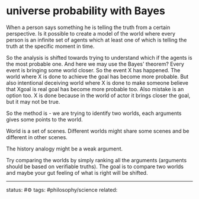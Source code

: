 # universe probability with Bayes

When a person says something he is telling the truth from a certain perspective.
Is it possible to create a model of the world where every person is an infinite set of agents which at least one of which is telling the truth at the specific moment in time.

So the analysis is shifted towards trying to understand which if the agents is the most probable one. And here we may use the Bayes' theorem?
Every event is bringing some world closer. 
So the event X has happened. The world where X is done to achieve the goal has become more probable.
But also intentional deceiving world where X is done to make someone believe that Xgoal is real goal has become more probable too.
Also mistake is an option too. X is done because in the world of actor it brings closer the goal, but it may not be true.

So the method is - we are trying to identify two worlds, each arguments gives some points to the world.


World is a set of scenes.
Different worlds might share some scenes and be different in other scenes. 

The history analogy might be a weak argument.

Try comparing the worlds by simply ranking all the arguments (arguments should be based on verifiable truths). The goal is to compare two worlds and maybe your gut feeling of what is right will be shifted.


---
status: #⚙️ 
tags: #philosophy/science
related: 

